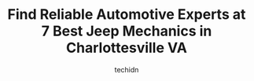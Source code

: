 ---
layout: ampstory
image: https://images.unsplash.com/photo-1639928844164-e530cf328bff?ixlib=rb-4.0.3&ixid=MnwxMjA3fDB8MHxwaG90by1wYWdlfHx8fGVufDB8fHx8&auto=format&fit=crop&w=640&h=853&q=80
author: techidn
featured: false
description: Searching for the finest Jeep Mechanic in Charlottesville VA, USA? Look no further than the 7 best Jeep Mechanic in the area, where youll find a team of highly qualified professionals ready
title: Find Reliable Automotive Experts at 7 Best Jeep Mechanics in Charlottesville VA
cover:
   title: Find Reliable Automotive Experts at 7 Best Jeep Mechanics in Charlottesville VA
   subtitle: Rickpate
   background: https://images.unsplash.com/photo-1639928844164-e530cf328bff?ixlib=rb-4.0.3&ixid=MnwxMjA3fDB8MHxwaG90by1wYWdlfHx8fGVufDB8fHx8&auto=format&fit=crop&w=640&h=853&q=80

pages: 
 - layout: thirds
   top: <h1>#1 Peacock Auto Service</h1>
   bottom: "<p>Excellent experience through and through. The staff was attentive and friendly and made me feel very comfortable while I was having my A/C service and inspected for a lea</p>"
   background: https://www.knot35.com/toplist/wp-content/uploads/2023/06/best-jeep-mechanic-1-in-charlottesville-va-1685842070.jpeg
   backgroundblur: true
 - layout: thirds
   top: <h1>#2 By Word of Mouth Automotive</h1>
   bottom: "<p>446 Westfield Rd, Charlottesville, VA 22901, United States</p>"
   background: https://www.knot35.com/toplist/wp-content/uploads/2023/06/best-jeep-mechanic-2-in-charlottesville-va-1685842071.jpeg
   cta:
      link: https://www.knot35.com/toplist/find-reliable-automotive-experts-at-7-best-jeep-mechanics-in-charlottesville-va/
      text: Find Reliable Automotive Experts at 7 Best Jeep Mechanics in Charlottesville VA
 - layout: thirds
   top: <h1>#3 J Team Auto Repair & Exhaust, LLC</h1>
   bottom: "<p>2111 Berkmar Dr suite b, Charlottesville, VA 22901, United States</p>"
   background: https://www.knot35.com/toplist/wp-content/uploads/2023/06/best-jeep-mechanic-3-in-charlottesville-va-1685842071.jpeg
   cta:
      link: https://www.knot35.com/toplist/find-reliable-automotive-experts-at-7-best-jeep-mechanics-in-charlottesville-va/
      text: Find Reliable Automotive Experts at 7 Best Jeep Mechanics in Charlottesville VA
 - layout: thirds
   top: <h1>#4 Larrys Auto & Truck Repair</h1>
   bottom: "<p>1313 Belleview Ave, Charlottesville, VA 22901, United States</p>"
   background: https://images.unsplash.com/photo-1553949345-eb786bb3f7ba?ixlib=rb-4.0.3&ixid=MnwxMjA3fDB8MHxwaG90by1wYWdlfHx8fGVufDB8fHx8&auto=format&fit=crop&w=640&h=853&q=80
   cta:
      link: https://www.knot35.com/toplist/find-reliable-automotive-experts-at-7-best-jeep-mechanics-in-charlottesville-va/
      text: Find Reliable Automotive Experts at 7 Best Jeep Mechanics in Charlottesville VA
 - layout: thirds
   top: <h1>#5 Straight Up Automotive Service</h1>
   bottom: "<p>601A Albemarle St, Charlottesville, VA 22903, United States</p>"
   background: https://images.unsplash.com/photo-1599422314077-f4dfdaa4cd09?ixlib=rb-4.0.3&ixid=MnwxMjA3fDB8MHxwaG90by1wYWdlfHx8fGVufDB8fHx8&auto=format&fit=crop&w=640&h=853&q=80
   cta:
      link: https://www.knot35.com/toplist/find-reliable-automotive-experts-at-7-best-jeep-mechanics-in-charlottesville-va/
      text: Find Reliable Automotive Experts at 7 Best Jeep Mechanics in Charlottesville VA
 - layout: thirds
   top: <h1>#6 Thomas Wheel Alignment & Auto</h1>
   bottom: "<p>515 Stewart St, Charlottesville, VA 22902, United States</p>"
   background: https://images.unsplash.com/photo-1547366785-564103df7e13?ixlib=rb-4.0.3&ixid=MnwxMjA3fDB8MHxwaG90by1wYWdlfHx8fGVufDB8fHx8&auto=format&fit=crop&w=640&h=853&q=80
   cta:
      link: https://www.knot35.com/toplist/find-reliable-automotive-experts-at-7-best-jeep-mechanics-in-charlottesville-va/
      text: Find Reliable Automotive Experts at 7 Best Jeep Mechanics in Charlottesville VA
 - layout: thirds
   top: <h1>#7 Marshall Tire and Auto</h1>
   bottom: "<p>2203 Fontaine Ave Ext, Charlottesville, VA 22903, United States</p>"
   background: https://images.unsplash.com/photo-1561679660-d00ee1e0dc8e?ixlib=rb-4.0.3&ixid=MnwxMjA3fDB8MHxwaG90by1wYWdlfHx8fGVufDB8fHx8&auto=format&fit=crop&w=640&h=853&q=80
   cta:
      link: https://www.knot35.com/toplist/find-reliable-automotive-experts-at-7-best-jeep-mechanics-in-charlottesville-va/
      text: Find Reliable Automotive Experts at 7 Best Jeep Mechanics in Charlottesville VA
 - layout: thirds
   middle: Continue reading...
   background: https://images.unsplash.com/photo-1595364397663-fca4f075d796?ixlib=rb-4.0.3&ixid=MnwxMjA3fDB8MHxwaG90by1wYWdlfHx8fGVufDB8fHx8&auto=format&fit=crop&w=640&h=853&q=80
   cta:
      link: https://www.knot35.com/toplist/find-reliable-automotive-experts-at-7-best-jeep-mechanics-in-charlottesville-va/
      text: Find Reliable Automotive Experts at 7 Best Jeep Mechanics in Charlottesville VA
      
---